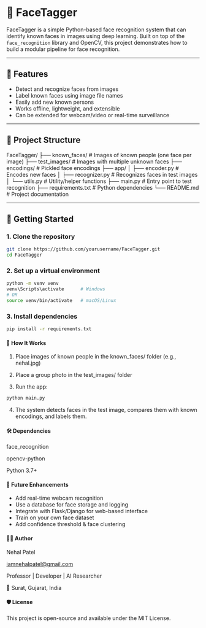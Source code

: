 # 🧠 FaceTagger

FaceTagger is a simple Python-based face recognition system that can identify known faces in images using deep learning. Built on top of the `face_recognition` library and OpenCV, this project demonstrates how to build a modular pipeline for face recognition.

---

## 📸 Features

- Detect and recognize faces from images
- Label known faces using image file names
- Easily add new known persons
- Works offline, lightweight, and extensible
- Can be extended for webcam/video or real-time surveillance

---

## 📁 Project Structure
FaceTagger/
├── known_faces/           # Images of known people (one face per image)
├── test_images/           # Images with multiple unknown faces
├── encodings/             # Pickled face encodings
├── app/
│   ├── encoder.py         # Encodes new faces
│   ├── recognizer.py      # Recognizes faces in test images
│   └── utils.py           # Utility/helper functions
├── main.py                # Entry point to test recognition
├── requirements.txt       # Python dependencies
└── README.md              # Project documentation



---

## 🚀 Getting Started

### 1. Clone the repository
```bash
git clone https://github.com/yourusername/FaceTagger.git
cd FaceTagger
```

### 2. Set up a virtual environment

```bash
python -m venv venv
venv\Scripts\activate      # Windows
# OR
source venv/bin/activate   # macOS/Linux
```

### 3. Install dependencies
```bash
pip install -r requirements.txt
```

#### 🧪 How It Works
1. Place images of known people in the known_faces/ folder (e.g., nehal.jpg)

2. Place a group photo in the test_images/ folder

3. Run the app:
```bash
python main.py
```

4. The system detects faces in the test image, compares them with known encodings, and labels them.

#### 🛠️ Dependencies
face_recognition

opencv-python

Python 3.7+

#### 🧩 Future Enhancements
* Add real-time webcam recognition
* Use a database for face storage and logging
* Integrate with Flask/Django for web-based interface
* Train on your own face dataset
* Add confidence threshold & face clustering

#### 👨‍💻 Author
Nehal Patel

iamnehalpatel@gmail.com

Professor | Developer | AI Researcher

📍 Surat, Gujarat, India

#### 🛡️ License
This project is open-source and available under the MIT License.